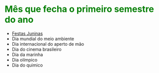 <html>
  <head>
  <style>
   body {background-image: url("http://anglobauru.com.br/wp-content/uploads/2017/06/bigstock-146831618.jpg");}
   p {color: red;}
    h1 {color:green;}
    
  </style>
  </head>
  
  <body>
  <h1>Mês que fecha o primeiro semestre do ano</h1>
  <ul>
    <li><a href="https://www.festajunina.com.br/festa-junina/">Festas Juninas</a></li>
    <li>Dia mundial do meio ambiente</li>
    <li>Dia internacional do aperto de mão</li>
    <li>Dia do cinema brasileiro</li>
    <li>Dia da marinha</li>
    <li>Dia olímpico</li>
    <li>Dia do quimico</li>
  
  
  
  </body>


</html>
  

